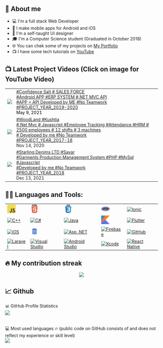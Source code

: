 <!-- <a href="#"><img width="100%" height="auto" src="https://i.imgur.com/iXuL1HG.png" height="175px"/></a>

<h3 align="center">Hey there, I'm <a href="https://KhanSonet.github.io/">Khan Sonet</a>
<img src="https://media.giphy.com/media/hvRJCLFzcasrR4ia7z/giphy.gif" width="28"> <img src="https://emojis.slackmojis.com/emojis/images/1531849430/4246/blob-sunglasses.gif?1531849430" width="28"/></h3> -->

## 📖  About me

* 💻 I'm a full stack Web Developer
* 📱 I make mobile apps for Android and iOS
* 🎨 I'm a self-taught UI designer
* 🎓 I'm a Computer Science student (Graduated in October 2018)
* 🌐 You can chek some of my projects on [My Portfolio](https://KhanSonet.github.io)
* 📺 I have some tech tutorials on [YouTube](https://www.youtube.com/channel/UCEAtqzTMaAEFURvXK8Y64rg)

## 📺 Latest Project Videos (Click on image for YouTube Video)


<table>
<tbody>
<tr style="color:black;">
<td><a href="https://www.youtube.com/watch?v=210Ni-uDMAw&t=212s"><img width="240px" src="https://i.ytimg.com/vi/210Ni-uDMAw/hqdefault.jpg"></a></td>
<td><a href="https://www.youtube.com/watch?v=210Ni-uDMAw&t=212s"> #Confidence Salt # SALES FORCE <br/>#Android APP #ERP SYSTEM #.NET MVC API 
   <br/>#APP + API Developed by ME #No Teamwork<br/>#PROJECT_YEAR_2019-2020</a><br/>May 9, 2021</td></tr>
<tr>  
<td><a href="https://www.youtube.com/watch?v=v1TrCBV4br8&t=1s"><img width="240px" src="https://i.ytimg.com/vi/v1TrCBV4br8/hqdefault.jpg"></a></td>
<td><a href="https://www.youtube.com/watch?v=v1TrCBV4br8&t=1s">#WoodLand #Kushtia <br/>#.Net Mvc # Javascript #Employee Tracking #Attendance #HRM # 2500 employees # 12 shifts # 3 machines  <br/># Developed by me #No Teamwork<br/>#PROJECT_YEAR_2017-18</a><br/>Nov 14, 2020</td></tr>
<tr>
<td><a href="https://www.youtube.com/watch?v=KY59L-YDiqk&t=40s"><img width="240px" src="https://i9.ytimg.com/vi/KY59L-YDiqk/mq2.jpg?sqp=COi62o0G&rs=AOn4CLARGVqBgFL49BsHHsD0vvRUoEyMag"></a></td>
<td><a href="https://www.youtube.com/watch?v=KY59L-YDiqk&t=40s">#Starling Denims LTD #Savar <br/> #Garments Production Management System #PHP  #MySql #Javascript  <br/>#Developed by me #No Teamwork<br/>#PROJECT_YEAR_2018</a><br/>Dec 13, 2021</td></tr>
      
</tbody>
</table>


## 👨‍💻 Languages and Tools:

<table>
    <tbody>
        <tr>
            <td><a href="#"><img alt="JavaScript" title="JavaScript" height="28px"
                        src="https://raw.githubusercontent.com/github/explore/80688e429a7d4ef2fca1e82350fe8e3517d3494d/topics/javascript/javascript.png" /></a>
            </td>
            <td><a href="#"><img alt="HTML5" title="HTML5" height="28px"
                        src="https://raw.githubusercontent.com/github/explore/80688e429a7d4ef2fca1e82350fe8e3517d3494d/topics/html/html.png" /></a>
            </td>
            <td><a href="#"><img alt="CSS3" title="CSS3" height="28px"
                        src="https://raw.githubusercontent.com/github/explore/80688e429a7d4ef2fca1e82350fe8e3517d3494d/topics/css/css.png" /></a>
            </td>
            <td><a href="#"><img alt="PHP" title="PHP" height="28px"
                        src="https://raw.githubusercontent.com/github/explore/80688e429a7d4ef2fca1e82350fe8e3517d3494d/topics/php/php.png" /></a>
            </td>
            <td><a href="#"><img alt="Ionic" title="Ionic" height="28px"
                        src="https://simpleicons.org/icons/ionic.svg" /></a>
            </td>
        </tr>
        <tr>
            <td><a href="#"><img alt="C++" title="C++" height="28px"
                        src="https://img.icons8.com/color/48/000000/c-plus-plus-logo.png" /></a></td>
            <td><a href="#"><img alt="C#" title="C#" height="28px"
                        src="https://img.icons8.com/color/48/000000/c-sharp-logo.png" /></a></td>
            <td><a href="#"><img alt="Java" title="Java" height="28px"
                        src="https://img.icons8.com/color/48/000000/java-coffee-cup-logo.png" /></a></td>
            <td><a href="#"><img alt="Kotlin" title="Kotlin" height="28px"
                        src="https://raw.githubusercontent.com/github/explore/80688e429a7d4ef2fca1e82350fe8e3517d3494d/topics/kotlin/kotlin.png" /></a>
            </td>
            <td><a href="#"><img alt="Flutter" title="Flutter" height="28px"
                        src="https://img.icons8.com/color/48/000000/flutter.png" /></a></td>
        </tr>
        <tr>
            <td><a href="#"><img alt="iOS" title="iOS" height="28px"
                        src="https://simpleicons.org/icons/apple.svg" /></a>
            </td>
            <td><a href="#"><img alt="SQL" title="SQL" height="28px"
                        src="https://raw.githubusercontent.com/github/explore/80688e429a7d4ef2fca1e82350fe8e3517d3494d/topics/sql/sql.png" /></a>
            </td>
            <td><a href="#"><img alt="Asp .NET" title="Asp .NET" height="28px"
                        src="https://img.icons8.com/color/48/000000/visual-studio-2019.png" /></a></td>
            <td><a href="#"><img alt="Firebase" title="Firebase" height="28px"
                        src="https://simpleicons.org/icons/firebase.svg" /></a></td>
            <td><a href="#"><img alt="GitHub" title="GitHub" height="28px"
                        src="https://i.imgur.com/DZgetVv.png" /></a>
            </td>
        </tr>
        <tr>
            <td><a href="#"><img alt="Laravel" title="Laravel" height="28px"
                        src="https://simpleicons.org/icons/laravel.svg" /></a>
            </td>
            <td><a href="#"><img alt="Visual Studio" title="Visual Studio Code" height="28px"
                        src="https://img.icons8.com/fluent/48/000000/visual-studio-code-2019.png" /></a></td>
            <td><a href="#"><img alt="Android Studio" title="Android Studio" height="28px"
                        src="https://i.imgur.com/6nJGNMN.png" /></a></td>
            <td><a href="#"><img alt="Xcode" title="Xcode" height="28px"
                        src="https://simpleicons.org/icons/xcode.svg" /></a></td>
            <td><a href="#"><img alt="React Native" title="React Native" height="28px"
                        src="https://simpleicons.org/icons/react.svg" /></a></td>
        </tr>
    </tbody>
</table>



## 🔥  My contribution streak

<p align="center">
    <img src="https://github-readme-streak-stats.herokuapp.com/?user=KhanSonet#version3"/>
</p>

## 📈  Github

📊   GitHub Profile Statistics
  <br/>
  <a href="https://github.com/anuraghazra/github-readme-stats"><img src="https://github-readme-stats.vercel.app/api?username=KhanSonet&show_icons=true&count_private=true&hide=" /></a>

<br/>
  💻   Most used languages 🔥 (public code on GitHub consists of and does not reflect my experience or skill level)
  <br/>
  <img src="https://github-readme-stats.vercel.app/api/top-langs/?username=KhanSonet&layout=compact)"/>
  <br/>








